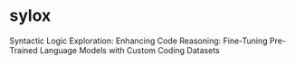 # sylox
Syntactic Logic Exploration: Enhancing Code Reasoning: Fine-Tuning Pre-Trained Language Models with Custom Coding Datasets
